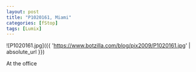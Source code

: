 ```yaml
---
layout: post
title: "P1020161, Miami"
categories: [fStop]
tags: [Lumix]
---
```



![P1020161.jpg]({{ 'https://www.botzilla.com/blog/pix2009/P1020161.jpg' | absolute_url }})



<!--more-->
At the office
